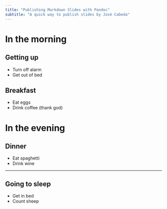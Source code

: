 ```yaml
---
title: "Publishing Markdown Slides with Pandoc"
subtitle: "A quick way to publish slides by José Cabeda"
---
```



# In the morning

## Getting up

- Turn off alarm
- Get out of bed

## Breakfast

- Eat eggs
- Drink coffee (thank god)

# In the evening

## Dinner

- Eat spaghetti
- Drink wine

------------------

## Going to sleep

- Get in bed
- Count sheep